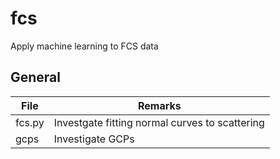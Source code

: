 # fcs
Apply machine learning to FCS data

## General

| File  | Remarks |
|---------------|--------------------------------------------|
| fcs.py | Investgate fitting normal curves to scattering |
| gcps | Investigate GCPs|
